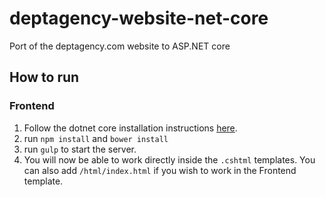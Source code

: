 # deptagency-website-net-core
Port of the deptagency.com website to ASP.NET core



## How to run



### Frontend
1. Follow the dotnet core installation instructions [here](https://www.microsoft.com/net/core#macos).
2. run `npm install` and `bower install`
3. run `gulp` to start the server.
4. You will now be able to work directly inside the `.cshtml` templates. You can also add `/html/index.html` if you wish to work in the Frontend template.
